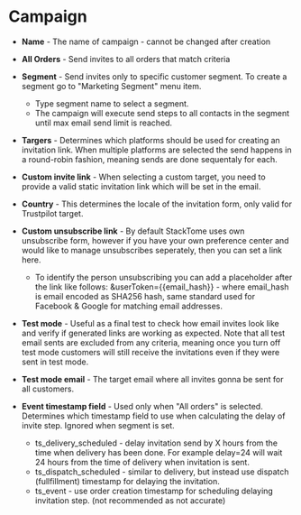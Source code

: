 # Campaign
* **Name** - The name of campaign - cannot be changed after creation
* **All Orders** - Send invites to all orders that match criteria
* **Segment** - Send invites only to specific customer segment. To create a segment go to "Marketing Segment" menu item. 
    * Type segment name to select a segment.
    * The campaign will execute send steps to all contacts in the segment until max email send limit is reached.
* **Targers** - Determines which platforms should be used for creating an invitation link. When multiple platforms are selected the send happens in a round-robin fashion, meaning sends are done sequentaly for each. 
* **Custom invite link** - When selecting a custom target, you need to provide a valid static invitation link which will be set in the email.
* **Country** - This determines the locale of the invitation form, only valid for Trustpilot target.
* **Custom unsubscribe link** - By default StackTome uses own unsubscribe form, however if you have your own preference center and would like to manage unsubscribes seperately, then you can set a link here. 
    * To identify the person unsubscribing you can add a placeholder after the link like follows: &userToken={{email_hash}} - where email_hash is email encoded as SHA256 hash, same standard used for Facebook & Google for matching email addresses.

* **Test mode** - Useful as a final test to check how email invites look like and verify if generated links are working as expected. Note that all test email sents are excluded from any criteria, meaning once you turn off test mode customers will still receive the invitations even if they were sent in test mode.
* **Test mode email** - The target email where all invites gonna be sent for all customers. 
* **Event timestamp field** - Used only when "All orders" is selected. Determines which timestamp field to use when calculating the delay of invite step. Ignored when segment is set.
    *  ts_delivery_scheduled - delay invitation send by X hours from the time when delivery has been done. For example delay=24 will wait 24 hours from the time of delivery when invitation is sent.
    *  ts_dispatch_scheduled - similar to delivery, but instead use dispatch (fullfillment) timestamp for delaying the invitation.
    *  ts_event - use order creation timestamp for scheduling delaying invitation step. (not recommended as not accurate)